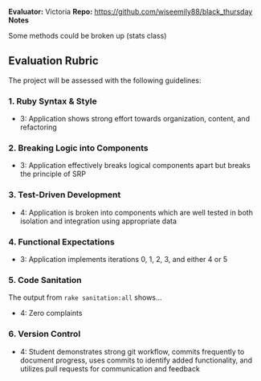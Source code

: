 **Evaluator:** Victoria
**Repo:** https://github.com/wiseemily88/black_thursday
**Notes**

Some methods could be broken up (stats class)

## Evaluation Rubric

The project will be assessed with the following guidelines:

### 1. Ruby Syntax & Style

*   3:  Application shows strong effort towards organization, content, and refactoring

### 2. Breaking Logic into Components

*   3: Application effectively breaks logical components apart but breaks the principle of SRP

### 3. Test-Driven Development

*   4: Application is broken into components which are well tested in both isolation and integration using appropriate data

### 4. Functional Expectations

*   3: Application implements iterations 0, 1, 2, 3, and either 4 or 5

### 5. Code Sanitation

The output from `rake sanitation:all` shows...

*   4: Zero complaints

### 6. Version Control  
* 4: Student demonstrates strong git workflow, commits frequently to document progress, uses commits to identify added functionality, and utilizes pull requests for communication and feedback 
